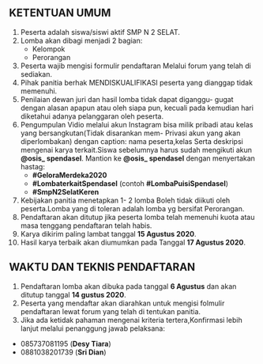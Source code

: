 ## KETENTUAN UMUM
1. Peserta adalah siswa/siswi aktif SMP N 2 SELAT.
2. Lomba akan dibagi menjadi 2 bagian:
    - Kelompok
    - Perorangan
3. Peserta wajib mengisi formulir pendaftaran Melalui forum yang telah di sediakan.
4. Pihak panitia berhak MENDISKUALIFIKASI peserta yang dianggap tidak memenuhi.
5. Penilaian dewan juri dan hasil lomba tidak dapat diganggu- gugat dengan alasan apapun atau oleh siapa pun, kecuali pada
kemudian hari diketahui adanya pelanggaran oleh peserta.
6. Pengumpulan Vidio melalui akun Instagram bisa milik pribadi atau kelas yang bersangkutan(Tidak disarankan mem- Privasi akun yang akan diperlombakan) dengan caption: nama peserta,kelas Serta deskripsi mengenai karya terkait.Siswa sebelumnya harus sudah mengikuti akun **@osis_ spendasel**. Mantion ke **@osis_ spendasel** dengan menyertakan hastag:
    - **#GeloraMerdeka2020** 
    - **#LombaterkaitSpendasel** (contoh **#LombaPuisiSpendasel**) 
    - **#SmpN2SelatKeren**
7. Kebijakan panitia menetapkan 1- 2 lomba
Boleh tidak diikuti oleh peserta.Lomba yang di toleran adalah lomba yg bersifat Perorangan.
8. Pendaftaran akan ditutup jika peserta lomba telah memenuhi kuota atau masa tenggang pendaftaran telah habis.
9. Karya dikirim paling lambat tanggal **15 Agustus 2020**.
10. Hasil karya terbaik akan diumumkan pada Tanggal **17 Agustus 2020**.

## WAKTU DAN TEKNIS PENDAFTARAN
1. Pendaftaran lomba akan dibuka pada tanggal **6 Agustus** dan akan ditutup tanggal **14 gustus 2020**.
2. Peserta yang mendaftar akan diarahkan untuk mengisi folmulir pendaftaran lewat forum yang telah di tentukan panitia.
3. Jika ada ketidak pahaman mengenai kriteria tertera,Konfirmasi lebih lanjut melalui penanggung jawab pelaksana:
- 085737081195 (**Desy Tiara**)
- 0881038201739 (**Sri Dian**)

